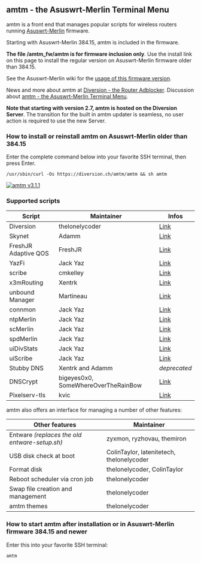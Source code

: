 ## amtm - the Asuswrt-Merlin Terminal Menu

amtm is a front end that manages popular scripts for wireless routers running [Asuswrt-Merlin](https://github.com/RMerl) firmware.

Starting with Asuswrt-Merlin 384.15, amtm is included in the firmware.

**The file /amtm_fw/amtm is for firmware inclusion only**.
Use the install link on this page to install the regular version on Asuswrt-Merlin firmware older than 384.15.

See the Asuswrt-Merlin wiki for the [usage of this firmware version](https://github.com/RMerl/asuswrt-merlin/wiki/AMTM).

News and more about amtm at [Diversion - the Router Adblocker](https://diversion.ch).
Discussion about [amtm - the Asuswrt-Merlin Terminal Menu](https://www.snbforums.com/threads/amtm-the-snbforums-asuswrt-merlin-terminal-menu.42415/).

**Note that starting with version 2.7, amtm is hosted on the Diversion Server**.
The transition for the built in amtm updater is seamless, no user action is required to use the new Server.

### How to install or reinstall amtm on Asuswrt-Merlin older than 384.15
Enter the complete command below into your favorite SSH terminal, then press Enter.

```Shell
/usr/sbin/curl -Os https://diversion.ch/amtm/amtm && sh amtm
```

[![amtm v3.1.1](https://i.imgur.com/3qYg2cL.png "amtm v3.1.1")](https://i.imgur.com/3qYg2cL.png "amtm v3.1.1")

### Supported scripts

| Script | Maintainer | Infos |
|--------|------------|------|
| Diversion | thelonelycoder | [Link](https://www.snbforums.com/threads/diversion-the-router-ad-blocker.48538/) |
| Skynet | Adamm | [Link](https://www.snbforums.com/threads/skynet-asus-firewall-addition-dynamic-malware-country-manual-ip-blocking.16798/) |
| FreshJR Adaptive QOS | FreshJR | [Link](https://www.snbforums.com/threads/release-freshjr-adaptive-qos-improvements-custom-rules-and-inner-workings.36836/) |
| YazFi | Jack Yaz | [Link](https://www.snbforums.com/threads/yazfi-enhanced-asuswrt-merlin-guest-wifi-inc-ssid-vpn-client.45924/) |
| scribe | cmkelley | [Link](https://www.snbforums.com/threads/scribe-syslog-ng-and-logrotate-installer.55853/) |
| x3mRouting | Xentrk | [Link](https://www.snbforums.com/threads/x3mrouting-selective-routing-for-asuswrt-merlin-firmware.57793/) |
| unbound Manager | Martineau | [Link](https://www.snbforums.com/threads/release-unbound_manager-manager-installer-utility-for-unbound-recursive-dns-server.61669/) |
| connmon |Jack Yaz | [Link](https://www.snbforums.com/threads/connmon-internet-connection-monitoring.56163/) |
| ntpMerlin | Jack Yaz | [Link](https://www.snbforums.com/threads/ntpmerlin-ntp-daemon-for-asuswrt-merlin.55756/) |
| scMerlin | Jack Yaz | [Link](https://www.snbforums.com/threads/scmerlin-service-and-script-control-menu-for-asuswrt-merlin.56277/) |
| spdMerlin | Jack Yaz | [Link](https://www.snbforums.com/threads/spdmerlin-automated-speedtests-with-graphs.55904/) |
| uiDivStats | Jack Yaz | [Link](https://www.snbforums.com/threads/uidivstats-webui-for-diversion-statistics.56393/) |
| uiScribe | Jack Yaz | [Link](https://www.snbforums.com/threads/uiscribe-custom-system-log-page-for-scribed-logs.57040/) |
| Stubby DNS | Xentrk and Adamm | _deprecated_ |
| DNSCrypt | bigeyes0x0, SomeWhereOverTheRainBow | [Link](https://www.snbforums.com/threads/release-dnscrypt-installer-for-asuswrt.36071/) |
| Pixelserv-tls | kvic | [Link](https://www.snbforums.com/threads/pixelserv-a-better-one-pixel-webserver-for-adblock.26114/) |

amtm also offers an interface for managing a number of other features:

| Other features | Maintainer |
|----------------|-----------|
| Entware _(replaces the old entware-setup.sh)_ | zyxmon, ryzhovau, themiron |
| USB disk check at boot | ColinTaylor, latenitetech, thelonelycoder |
| Format disk | thelonelycoder, ColinTaylor |
| Reboot scheduler via cron job | thelonelycoder |
| Swap file creation and management | thelonelycoder |
| amtm themes | thelonelycoder |

### How to start amtm after installation or in Asuswrt-Merlin firmware 384.15 and newer
Enter this into your favorite SSH terminal:

```Shell
amtm
```
